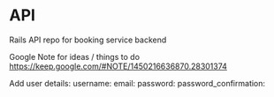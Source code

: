 # API
Rails API repo for booking service backend


Google Note for ideas / things to do
https://keep.google.com/#NOTE/1450216636870.28301374

Add user details:
  username:
  email:
  password:
  password_confirmation:
